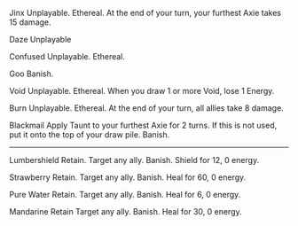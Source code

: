 Jinx
Unplayable. 
Ethereal. 
At the end of your turn, your furthest Axie takes 15 damage.

Daze
Unplayable

Confused
Unplayable. 
Ethereal. 

Goo
Banish.

Void
Unplayable. 
Ethereal. 
When you draw 1 or more Void, lose 1 Energy.

Burn
Unplayable. 
Ethereal. 
At the end of your turn, all allies take 8 damage.

Blackmail
Apply Taunt to your furthest Axie for 2 turns. If this is not used, put it onto the top of your draw pile. Banish.

---

Lumbershield
Retain. 
Target any ally. Banish. Shield for 12, 0 energy.

Strawberry
Retain. 
Target any ally. Banish. Heal for 60, 0 energy.

Pure Water
Retain. 
Target any ally. Banish. Heal for 6, 0 energy.

Mandarine
Retain
Target any ally. Banish. Heal for 30, 0 energy.